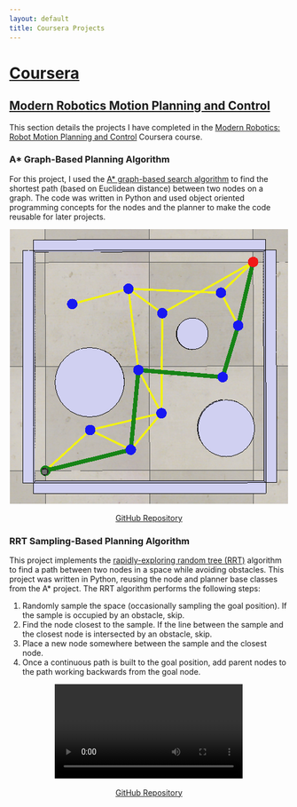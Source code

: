 ```yaml
---
layout: default
title: Coursera Projects
---
```


# [Coursera](#coursera)

## [Modern Robotics Motion Planning and Control](#modern-robotics-motion-planning-and-control)

This section details the projects I have completed in the [Modern Robotics: Robot Motion Planning and Control](https://www.coursera.org/learn/modernrobotics-course4) Coursera course.

### A* Graph-Based Planning Algorithm

For this project, I used the [A* graph-based search algorithm](https://en.wikipedia.org/wiki/A*_search_algorithm) to find the shortest path (based on Euclidean distance) between two nodes on a graph. The code was written in Python and used object oriented programming concepts for the nodes and the planner to make the code reusable for later projects.

<p style="text-align:center">
    <img src="/assets/img/personal/a-star.png">
</p>

<p style="text-align:center"><a href="https://github.com/LukeSchmitt96/Coursera-Assignments/tree/main/Modern_Robotics_Robot_Motion_Planning_and_Control/Graph-Based_Planning_Assignment" target="blank">GitHub Repository</a></p>

### RRT Sampling-Based Planning Algorithm

This project implements the [rapidly-exploring random tree (RRT)](https://en.wikipedia.org/wiki/Rapidly-exploring_random_tree) algorithm to find a path between two nodes in a space while avoiding obstacles. This project was written in Python, reusing the node and planner base classes from the A* project. The RRT algorithm performs the following steps:

1. Randomly sample the space (occasionally sampling the goal position). If the sample is occupied by an obstacle, skip.
2. Find the node closest to the sample. If the line between the sample and the closest node is intersected by an obstacle, skip.
3. Place a new node somewhere between the sample and the closest node.
4. Once a continuous path is built to the goal position, add parent nodes to the path working backwards from the goal node.

<!-- Embedded Video -->
<figure class="video_container" style="text-align: center; border: none">
    <video loop="true" width="80%" autoplay controls height="auto">
        <source src="/assets/img/personal/rrt.webm">
        Your browser does not support HTML5 videos.
    </video>
</figure>

<p style="text-align:center"><a href="https://github.com/LukeSchmitt96/Coursera-Assignments/tree/main/Modern_Robotics_Robot_Motion_Planning_and_Control/Sampling-Based_Planning_Assignment" target="blank">GitHub Repository</a></p>
